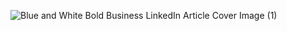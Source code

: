 ![Blue and White Bold Business LinkedIn Article Cover Image (1)](https://github.com/user-attachments/assets/3561719f-c047-4be1-9c01-915ba48bfaf1)
